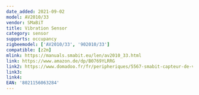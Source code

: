 ```yaml
---
date_added: 2021-09-02
model: AV2010/33
vendor: SMaBiT
title: Vibration Sensor
category: sensor
supports: occupancy
zigbeemodel: ['AV2010/33', '902010/33']
compatible: [z2m]
mlink: https://manuals.smabit.eu/len/av2010_33.html
link: https://www.amazon.de/dp/B0769YLRRG
link2: https://www.domadoo.fr/fr/peripheriques/5567-smabit-capteur-de-vibrations-zigbee-8021156063284.html
link3: 
link4:
EAN: '8021156063284' 
---
```


